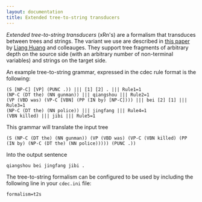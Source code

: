 ```yaml
---
layout: documentation
title: Extended tree-to-string transducers
---
```

*Extended tree-to-string transducers* (xRn's) are a formalism that transduces between trees and strings. The variant we use are described in [this paper](http://www.cis.upenn.edu/~lhuang3/amta06-sdtedl.pdf) by [Liang Huang](http://acl.cs.qc.edu/~lhuang/) and colleauges. They support tree fragments of arbitrary depth on the source side (with an arbitrary number of non-terminal variables) and strings on the target side.

An example tree-to-string grammar, expressed in the cdec rule format is the following:

    (S [NP-C] [VP] (PUNC .)) ||| [1] [2] . ||| Rule1=1
    (NP-C (DT the) (NN gunman)) ||| qiangshou ||| Rule2=1
    (VP (VBD was) (VP-C [VBN] (PP (IN by) [NP-C]))) ||| bei [2] [1] ||| Rule3=1
    (NP-C (DT the) (NN police)) ||| jingfang ||| Rule4=1
    (VBN killed) ||| jibi ||| Rule5=1

This grammar will translate the input tree

    (S (NP-C (DT the) (NN gunman)) (VP (VBD was) (VP-C (VBN killed) (PP (IN by) (NP-C (DT the) (NN police))))) (PUNC .))

Into the output sentence

    qiangshou bei jingfang jibi .

The tree-to-string formalism can be configured to be used by including the following line in your `cdec.ini` file:

    formalism=t2s

